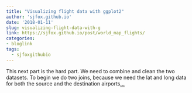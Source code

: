```yaml
---
title: "Visualizing flight data with ggplot2"
author: 'sjfox.github.io'
date: '2018-01-11'
slug: visualizing-flight-data-with-g
link: https://sjfox.github.io/post/world_map_flights/
categories:
- bloglink
tags:
  - sjfoxgithubio
---
```


This next part is the hard part. We need to combine and clean the two datasets. To begin we do two joins, because we need the lat and long data for both the source and the destination airports[... <i class="fas fa-external-link-alt"></i>](https://sjfox.github.io/post/world_map_flights/)

